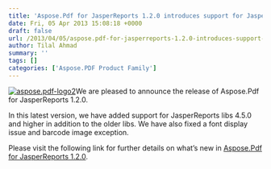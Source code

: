 ```yaml
---
title: 'Aspose.Pdf for JasperReports 1.2.0 introduces support for JasperReports 4.5.0 and higher'
date: Fri, 05 Apr 2013 15:08:18 +0000
draft: false
url: /2013/04/05/aspose.pdf-for-jasperreports-1.2.0-introduces-support-for-jasperreports-v4.5.0-and-higher/
author: Tilal Ahmad
summary: ''
tags: []
categories: ['Aspose.PDF Product Family']
---
```


[![][1]](https://blog.aspose.com/wp-content/uploads/sites/2/2013/04/aspose.pdf-logo21.jpg)We are pleased to announce the release of Aspose.Pdf for JasperReports 1.2.0.

In this latest version, we have added support for JasperReports libs 4.5.0 and higher in addition to the older libs. We have also fixed a font display issue and barcode image exception.

Please visit the following link for further details on what’s new in [Aspose.Pdf for JasperReports 1.2.0][2].




[1]: https://blog.aspose.com/wp-content/uploads/sites/2/2013/04/aspose.pdf-logo21.jpg "aspose.pdf-logo2"
[2]: http://www.aspose.com/community/files/67/jasperreports-exporters/aspose.pdf-for-jasperreports/entry456208.aspx




